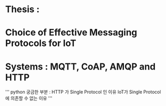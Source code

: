 # Thesis :

# Choice of Effective Messaging Protocols for IoT

# Systems : MQTT, CoAP, AMQP and HTTP

''' python
궁금한 부분 :
HTTP 가 Single Protocol 인 이유
IoT가 Single Protocol에 의존할 수 없는 이유
'''
